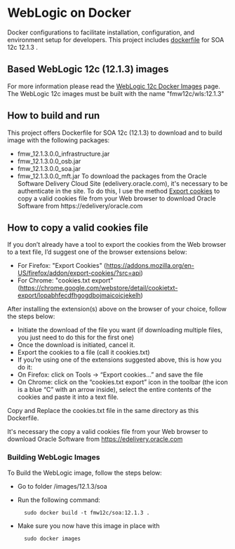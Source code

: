 WebLogic on Docker
===============
Docker configurations to facilitate installation, configuration, and environment setup for developers. This project includes [dockerfile](/images/12.1.3/soa) for SOA 12c 12.1.3 .

## Based WebLogic 12c (12.1.3) images
For more information please read the [WebLogic 12c Docker Images](/images/12.1.3/wls) page.
The WebLogic 12c images must be built with the name "fmw12c/wls:12.1.3"


## How to build and run
This project offers Dockerfile for SOA 12c (12.1.3) to download and to build image with the following packages:
- fmw_12.1.3.0.0_infrastructure.jar
- fmw_12.1.3.0.0_osb.jar
- fmw_12.1.3.0.0_soa.jar
- fmw_12.1.3.0.0_mft.jar
To download the packages from the Oracle Software Delivery Cloud Site (edelivery.oracle.com), it's necessary to be authenticate in the site.
To do this, I use the method [Export cookies](http://www.pythian.com/blog/how-to-download-oracle-software-using-wget-or-curl/) to copy a valid cookies file from your Web browser to download Oracle Software from https://edelivery/oracle.com

## How to copy a valid cookies file
If you don’t already have a tool to export the cookies from the Web browser to a text file, I’d suggest one of the browser extensions below:
- For Firefox: "Export Cookies" (https://addons.mozilla.org/en-US/firefox/addon/export-cookies/?src=api) 
- For Chrome: "cookies.txt export" (https://chrome.google.com/webstore/detail/cookietxt-export/lopabhfecdfhgogdbojmaicoicjekelh)

After installing the extension(s) above on the browser of your choice, follow the steps below:
- Initiate the download of the file you want (if downloading multiple files, you just need to do this for the first one)
- Once the download is initiated, cancel it.
- Export the cookies to a file (call it cookies.txt)
- If you’re using one of the extensions suggested above, this is how you do it:
 - On Firefox: click on Tools -> “Export cookies…” and save the file
 - On Chrome: click on the “cookies.txt export” icon in the toolbar (the icon is a blue “C” with an arrow inside), select the entire contents of the cookies and paste it into a text file.

Copy and Replace the cookies.txt file in the same directory as this Dockerfile.

It's necessary the copy a valid cookies file from your Web browser to download Oracle Software from https://edelivery.oracle.com 

### Building WebLogic Images

To Build the WebLogic image, follow the steps below:

- Go to folder /images/12.1.3/soa

- Run the following command:
 
        sudo docker build -t fmw12c/soa:12.1.3 .

- Make sure you now have this image in place with

        sudo docker images




